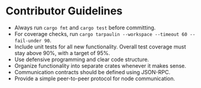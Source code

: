 # Contributor Guidelines

 - Always run `cargo fmt` and `cargo test` before committing.
- For coverage checks, run `cargo tarpaulin --workspace --timeout 60 --fail-under 90`.
- Include unit tests for all new functionality. Overall test coverage must stay above 90%, with a target of 95%.
- Use defensive programming and clear code structure.
- Organize functionality into separate crates whenever it makes sense.
- Communication contracts should be defined using JSON-RPC.
- Provide a simple peer-to-peer protocol for node communication.
